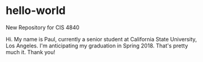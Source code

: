 # hello-world
New Repository for CIS 4840

Hi. My name is Paul, currently a senior student at California State University, Los Angeles. 
I'm anticipating my graduation in Spring 2018. 
That's pretty much it. Thank you!

